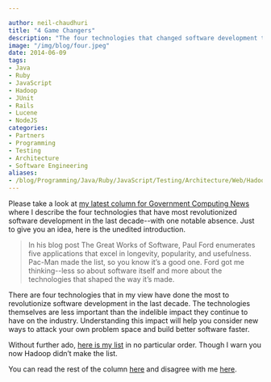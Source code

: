 ```yaml
---

author: neil-chaudhuri
title: "4 Game Changers"
description: "The four technologies that changed software development the most in the last decade. Sorry, no Hadoop." 
image: "/img/blog/four.jpeg" 
date: 2014-06-09
tags:
- Java
- Ruby
- JavaScript
- Hadoop
- JUnit
- Rails
- Lucene
- NodeJS
categories: 
- Partners
- Programming
- Testing
- Architecture
- Software Engineering
aliases:
- /blog/Programming/Java/Ruby/JavaScript/Testing/Architecture/Web/Hadoop/2014/06/09/4-game-changers
---
```


Please take a look at [my latest column for Government Computing News](http://gcn.com/articles/2014/06/05/top-software-development-technologies.aspx)
where I describe the four technologies that have most revolutionized software development in the last decade--with one notable absence.
Just to give you an idea, here is the unedited introduction.

>  In his blog post The Great Works of Software, Paul Ford enumerates five applications that excel in longevity, popularity, and usefulness. Pac-Man made the list, so you know it’s a good one. Ford got me thinking--less so about software itself and more about the technologies that shaped the way it’s made. 

There are four technologies that in my view have done the most to revolutionize software development in the last decade. The technologies themselves are less important than the indelible impact they continue to have on the industry. Understanding this impact will help you consider new ways to attack your own problem space and build better software faster.


Without further ado, [here is my list](http://gcn.com/articles/2014/06/05/top-software-development-technologies.aspx) in no particular order. Though I warn you now Hadoop didn’t make the list.


You can read the rest of the column [here](http://gcn.com/articles/2014/06/05/top-software-development-technologies.aspx) 
and disagree with me [here](/contact).
